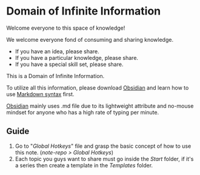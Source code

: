 # Domain of Infinite Information

Welcome everyone to this space of knowledge!

We welcome everyone fond of consuming and sharing knowledge.
- If you have an idea, please share.
- If you have a particular knowledge, please share.
- If you have a special skill set, please share.

This is a Domain of Infinite Information. 

To utilize all this information, please download [Obsidian](https://obsidian.md/) and learn how to use [Markdown syntax](https://www.markdownguide.org/basic-syntax/) first. 

[Obsidian](https://obsidian.md/) mainly uses .md file due to its lightweight attribute and no-mouse mindset for anyone who has a high rate of typing per minute.

## Guide
1. Go to "*Global Hotkeys*" file and grasp the basic concept of how to use this note. (*note-repo > Global Hotkeys*)
2. Each topic you guys want to share must go inside the *Start* folder, if it's a series then create a template in the *Templates* folder. 
